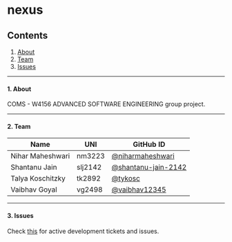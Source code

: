 # nexus

## Contents
1. [About](#1-about)
2. [Team](#2-team)
4. [Issues](#3-issues)

___

#### 1. About
COMS - W4156 ADVANCED SOFTWARE ENGINEERING group project.

___

#### 2. Team

Name | UNI | GitHub ID
-----|-----| -----
Nihar Maheshwari | nm3223 | [@niharmaheshwari](https://github.com/niharmaheshwari)
Shantanu Jain | slj2142 | [@shantanu-jain-2142](https://github.com/shantanu-jain-2142)
Talya Koschitzky | tk2892 | [@tykosc](https://github.com/tykosc)
Vaibhav Goyal | vg2498 | [@vaibhav12345](https://github.com/vaibhav12345)

___

#### 3. Issues
Check [this](https://github.com/niharmaheshwari/nexus/issues) for active development tickets and issues.




